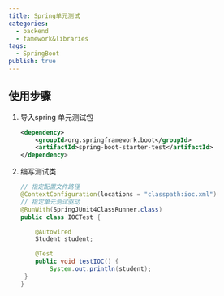 ```yaml
---
title: Spring单元测试
categories:
  - backend
  - famework&libraries
tags:
  - SpringBoot
publish: true
---
```


## 使用步骤

1. 导入spring 单元测试包

   ```xml
   <dependency>
       <groupId>org.springframework.boot</groupId>
       <artifactId>spring-boot-starter-test</artifactId>
   </dependency>
   ```

2. 编写测试类

   ```java
   // 指定配置文件路径
   @ContextConfiguration(locations = "classpath:ioc.xml")
   // 指定单元测试驱动
   @RunWith(SpringJUnit4ClassRunner.class)
   public class IOCTest {
   
       @Autowired
       Student student;
   
       @Test
       public void testIOC() {
           System.out.println(student);
    }
   }
   ```
   
   